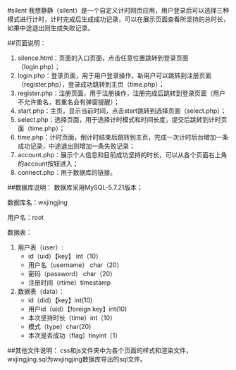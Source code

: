 #silent
我想静静（silent）是一个自定义计时网页应用，用户登录后可以选择三种模式进行计时，计时完成后生成成功记录，可以在展示页面查看所坚持的总时长，如果中途退出则生成失败记录。

##页面说明：
1. silence.html：页面的入口页面，点击任意位置跳转到登录页面（login.php）；  
2. login.php：登录页面，用于用户登录操作，新用户可以跳转到注册页面（register.php），登录成功跳转到主页（time.php）；  
3. register.php：注册页面，用于注册操作，注册完成后跳转到登录页面（用户不允许重名，若重名会有弹窗提醒）；  
4. start.php：主页，显示当前时间，点击start跳转到选择页面（select.php）；  
5. select.php：选择页面，用于选择计时模式和时间长度，提交后跳转到计时页面（time.php）；  
5. time.php：计时页面，倒计时结束后跳转到主页，完成一次计时后台增加一条成功记录，中途退出则增加一条失败记录；  
6. account.php：展示个人信息和目前成功坚持的时长，可以从各个页面右上角的account按钮进入； 
7. connect.php：用于数据库的链接。

##数据库说明：
数据库采用MySQL-5.7.21版本；  

数据库名：wxjingjing  

用户名：root  

数据表：
1. 用户表（user）:  
    + id（uid）【key】 int（10）  
    + 用户名（username） char（20）
    + 密码（password） char（20）
    + 注册时间（rtime）timestamp
2. 数据表（data）：
    + id（did）【key】int(10)
    + 用户id（uid）【foreign key】int(10)
    + 本次坚持时长（time）int（10）
    + 模式（type）char(20)
    + 本次是否成功（flag）tinyint（1）

##其他文件说明：
css和js文件夹中为各个页面的样式和渲染文件，wxjingjing.sql为wxjingjing数据库导出的sql文件。
